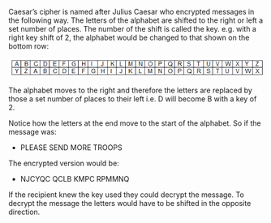 Caesar’s cipher is named after Julius Caesar who encrypted messages in the following way.
The letters of the alphabet are shifted to the right or left a set number of places. The number of the shift is called the key.
e.g. with a right key shift of 2, the alphabet would be changed to that shown on the bottom row:

![](.guides/img/cipher.png)

The alphabet moves to the right and therefore the letters are replaced by those a set number of places to their left i.e. D will become B with a key of 2.

Notice how the letters at the end move to the start of the alphabet.
So if the message was:

- PLEASE SEND MORE TROOPS

The encrypted version would be:

- NJCYQC QCLB KMPC RPMMNQ

If the recipient knew the key used they could decrypt the message. To decrypt the message the letters would have to be shifted in the opposite direction.